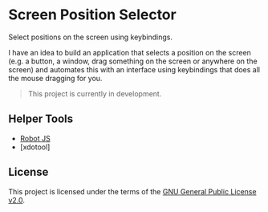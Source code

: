 # Screen Position Selector

Select positions on the screen using keybindings.

I have an idea to build an application that selects a position on the screen (e.g. a button, a window, drag something on the screen or anywhere on the screen) and automates this with an interface using keybindings that does all the mouse dragging for you.

> This project is currently in development.

## Helper Tools

- [Robot JS](https://robotjs.io)
- [xdotool]

## License

This project is licensed under the terms of the [GNU General Public License v2.0](LICENSE.md).
